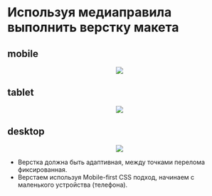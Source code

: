 # Используя медиаправила выполнить верстку макета

## mobile

<p align="center">
  <img src='https://github.com/Manuilenkoart/readme/raw/master/FE-cource/html-css/img/homework-08-mobile.png'/>
</p>

## tablet

<p align="center">
  <img src='https://github.com/Manuilenkoart/readme/raw/master/FE-cource/html-css/img/homework-08-tablet.png'/>
</p>

## desktop

<p align="center">
  <img src='https://github.com/Manuilenkoart/readme/raw/master/FE-cource/html-css/img/homework-08-desktop.png'/>
</p>

- Верстка должна быть адаптивная, между точками перелома фиксированная.
- Верстаем используя Mobile-first CSS подход, начинаем с маленького устройства (телефона).
